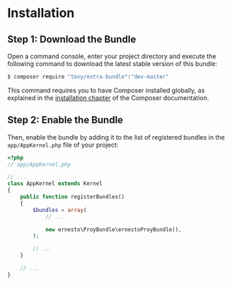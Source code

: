 Installation
============

Step 1: Download the Bundle
---------------------------

Open a command console, enter your project directory and execute the
following command to download the latest stable version of this bundle:

```bash
$ composer require "tony/extra-bundle":"dev-master"
```

This command requires you to have Composer installed globally, as explained
in the [installation chapter](https://getcomposer.org/doc/00-intro.md)
of the Composer documentation.

Step 2: Enable the Bundle
-------------------------

Then, enable the bundle by adding it to the list of registered bundles
in the `app/AppKernel.php` file of your project:

```php
<?php
// app/AppKernel.php

// ...
class AppKernel extends Kernel
{
    public function registerBundles()
    {
        $bundles = array(
            // ...

            new ernesto\ProyBundle\ernestoProyBundle(),
        );

        // ...
    }

    // ...
}
```
